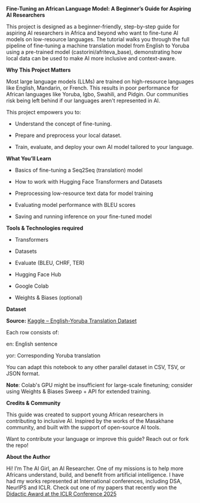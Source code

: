 **Fine-Tuning an African Language Model: A Beginner’s Guide for Aspiring AI Researchers**

This project is designed as a beginner-friendly, step-by-step guide for aspiring AI researchers in Africa and beyond who want to fine-tune AI models on low-resource languages. The tutorial walks you through the full pipeline of fine-tuning a machine translation model from English to Yoruba using a pre-trained model (castorini/afriteva_base), demonstrating how local data can be used to make AI more inclusive and context-aware.

**Why This Project Matters**

Most large language models (LLMs) are trained on high-resource languages like English, Mandarin, or French. This results in poor performance for African languages like Yoruba, Igbo, Swahili, and Pidgin. Our communities risk being left behind if our languages aren't represented in AI.

This project empowers you to:

- Understand the concept of fine-tuning.

- Prepare and preprocess your local dataset.

- Train, evaluate, and deploy your own AI model tailored to your language.

**What You’ll Learn**

- Basics of fine-tuning a Seq2Seq (translation) model

- How to work with Hugging Face Transformers and Datasets

- Preprocessing low-resource text data for model training

- Evaluating model performance with BLEU scores

- Saving and running inference on your fine-tuned model

**Tools & Technologies required**

- Transformers

- Datasets

- Evaluate (BLEU, CHRF, TER)

- Hugging Face Hub

- Google Colab

- Weights & Biases (optional)

**Dataset**

**Source:** [Kaggle – English-Yoruba Translation Dataset](https://www.kaggle.com/datasets/danishbaloch010/parallel-yoruba-english-prompts-for-translation?resource=download)

Each row consists of:

en: English sentence

yor: Corresponding Yoruba translation

You can adapt this notebook to any other parallel dataset in CSV, TSV, or JSON format.

**Note**: Colab's GPU might be insufficient for large-scale finetuning; consider using Weights & Biases Sweep + API for extended training.

**Credits & Community**

This guide was created to support young African researchers in contributing to inclusive AI. Inspired by the works of the Masakhane community, and built with the support of open-source AI tools.

Want to contribute your language or improve this guide? Reach out or fork the repo!

**About the Author**

Hi! I’m The AI Girl, an AI Researcher. One of my missions is to help more Africans understand, build, and benefit from artificial intelligence. 
I have had my works represented at International conferences, including DSA, NeurIPS and ICLR. Check out one of my papers that recently won the [Didactic Award at the ICLR Conference 2025](https://openreview.net/forum?id=hDzVxEUN5C&referrer=%5Bthe%20profile%20of%20Flora%20Oladipupo%5D(%2Fprofile%3Fid%3D~Flora_Oladipupo1))

